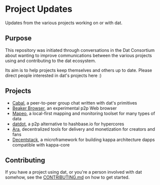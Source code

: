 # Project Updates
Updates from the various projects working on or with dat.

## Purpose
This repository was initiated through conversations in the Dat Consortium about wanting to improve communications between the various projects using and contributing to the dat ecosystem. 

Its aim is to help projects keep themselves and others up to date. Please direct people interested in dat's projects here :)

## Projects 
* [Cabal](cabal/README.md), a peer-to-peer group chat written with dat's primitives
* [Beaker Browser](beaker-browser/README.md), an experimental p2p Web browser
* [Mapeo](mapeo/README.md), a local-first mapping and monitoring toolset for many types of data
* [datdot](datdot/README.md), a p2p alternative to hashbase.io for hypercores 
* [Ara](ara/README.md), decentralized tools for delivery and monetization for creators and fans
* [Decentstack](decentstack/README.md), a microframework for building kappa architecture dapps compatible with kappa-core

## Contributing
If you have a project using dat, or you're a person involved with dat somehow, 
see the [CONTRIBUTING.md](CONTRIBUTING.md) on how to get started.
